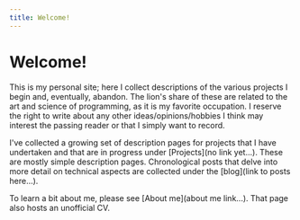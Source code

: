 ```yaml
---
title: Welcome!
---
```


# Welcome!
This is my personal site; here I collect descriptions of the various projects I
begin and, eventually, abandon. The lion's share of these are related to the art
and science of programming, as it is my favorite occupation. I reserve the right
to write about any other ideas/opinions/hobbies I think may interest the passing
reader or that I simply want to record.

I've collected a growing set of description pages for projects that I have
undertaken and that are in progress under [Projects](no link yet...). These are
mostly simple description pages. Chronological posts that delve into more detail
on technical aspects are collected under the [blog](link to posts here...).

To learn a bit about me, please see [About me](about me link...). That page also
hosts an unofficial CV.


